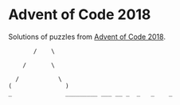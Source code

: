 # Advent of Code 2018

Solutions of puzzles from [Advent of Code 2018](https://adventofcode.com/2018).

```
       /    \

    /       \

  /           \
(               )
_               _________ ___ __ _  _   _    _
```
